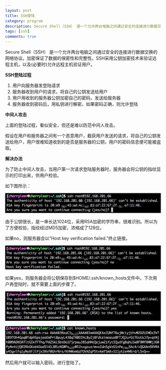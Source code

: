 ```yaml
---
layout: post
title: SSH登陆
category: program
description: Secure Shell（SSH） 是一个允许两台电脑之间通过安全的连接进行数据交换的网络协议。加密保证了数据的保密性和完整性。SSH采用公钥加密技术来验证远程主机，以及(必要时)允许远程主机验证用户。
tags: [ssh]
comments: true
---
```


Secure Shell（SSH） 是一个允许两台电脑之间通过安全的连接进行数据交换的网络协议。加密保证了数据的保密性和完整性。SSH采用公钥加密技术来验证远程主机，以及(必要时)允许远程主机验证用户。

**SSH登陆过程**

1.	用户向服务器发登陆请求
2.	服务器收到用户的请求，将自己的公钥发送给用户
3.	用户用收到的服务器公钥加密自己的密码，发送给服务器
4.	服务器收到密码后，用私钥进行解密，如果密码正确，则允许登陆

**中间人攻击**

上面的登陆过程，看似安全，但还是难以防范中间人攻击。

假设在用户和服务器之间有一个恶意用户，截获用户发送的请求，将自己的公钥发送给用户，用户很难知道收到的是否是服务器的公钥，用户的密码信息便可能被盗取。

**解决办法**

为了防止中间人攻击，当用户第一次请求登陆服务器时，服务器会将公钥的指纹显示的打印出来，供用户检验。

如下图所示：

<p class="picture"><img alt="" src="/assets/img/2015-3-24/first-login.jpg"/></p>

由于公钥很长，是一串长达1024位，采用RSA加密的字符串，很难识别。所以为了方便校验，指纹经过MD5加密，浓缩成了128位。

如果no，则服务器会以“Host key verification failed.”终止链接。

<p class="picture"><img alt="" src="/assets/img/2015-3-24/verify-no.jpg"/></p>

如果yes，则服务器会将公钥保存到$HOME/.ssh/known_hosts文件中。下次用户再登陆时，就不需要上面的步骤了。

<p class="picture"><img alt="" src="/assets/img/2015-3-24/verify-yes.jpg"/></p>

<p class="picture"><img alt="" src="/assets/img/2015-3-24/known-hosts.jpg"/></p>

然后用户就可以输入密码，进行登陆了。

